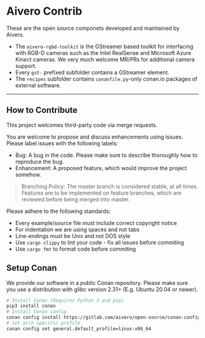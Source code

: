 # Aivero Contrib

These are the open source componets developed and maintained by Aivero.

- The `aivero-rgbd-toolkit` is the GStreamer based toolkit for interfacing with RGB-D cameras such as the Intel RealSense and Microsoft Azure Kinect cameras. We very much welcome MR/PRs for additional camera support.
- Every `gst-` prefixed subfolder contains a GStreamer element.
- The `recipes` subfolder contains `conanfile.py`-only conan.io packages of external software.


----


## How to Contribute

This project welcomes third-party code via merge requests.

You are welcome to propose and discuss enhancements using issues. Please label issues with the following labels:

- Bug: A bug in the code. Please make sure to describe thoroughly how to reproduce the bug.
- Enhancement: A proposed feature, which would improve the project somehow.

> Branching Policy: The master branch is considered stable, at all times. Features are to be implemented on feature
> branches, which are reviewed before being merged into master.

Please adhere to the following standards:

- Every example/source file must include correct copyright notice
- For indentation we are using spaces and not tabs
- Line-endings must be Unix and not DOS style
- Use `cargo clippy` to lint your code - fix all issues before commiting
- Use `cargo fmt` to format code before commiting

## Setup Conan
We provide our software in a public Conan repository.
Please make sure you use a distribution with glibc version 2.31+ (E.g. Ubuntu 20.04 or newer).

```bash
# Install Conan (Requires Python 3 and pip)
pip3 install conan
# Install Conan config
conan config install https://gitlab.com/aivero/open-source/conan-config/-/archive/master/conan-config-master.tar.gz -sf conan-config-master
# Set arch specific profile
conan config set general.default_profile=linux-x86_64
```